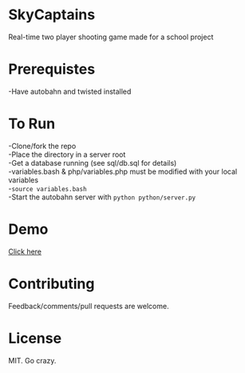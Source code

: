 SkyCaptains
===========
Real-time two player shooting game made for a school project

Prerequistes
===========
-Have autobahn and twisted installed

To Run
===========
-Clone/fork the repo<br />
-Place the directory in a server root<br />
-Get a database running (see sql/db.sql for details)<br />
-variables.bash & php/variables.php must be modified with your local variables<br />
-`source variables.bash`<br />
-Start the autobahn server with `python python/server.py`<br />

Demo
===========
<a href="http://www.kelseyjyoung.com/skycaptains">Click here</a>

Contributing
===========
Feedback/comments/pull requests are welcome.

License
===========
MIT. Go crazy.
